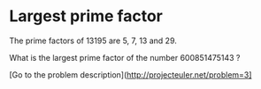 Largest prime factor
====================

<p>The prime factors of 13195 are 5, 7, 13 and 29.</p>
<p>What is the largest prime factor of the number 600851475143 ?</p>
<!--
Note: This problem has been changed recently, please check that you are using the right number.
-->



[Go to the problem description](http://projecteuler.net/problem=3]
